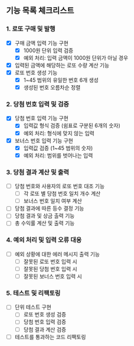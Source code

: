 ## 기능 목록 체크리스트

### 1. 로또 구매 및 발행

- [x] 구매 금액 입력 기능 구현
  - [x] 1000원 단위 입력 검증
  - [x] 예외 처리: 입력 금액이 1000원 단위가 아닐 경우
- [x] 입력된 금액에 해당하는 로또 수량 계산 기능
- [x] 로또 번호 생성 기능
  - [x] 1~45 범위의 유일한 번호 6개 생성
  - [x] 생성된 번호 오름차순 정렬

### 2. 당첨 번호 입력 및 검증

- [x] 당첨 번호 입력 기능 구현
  - [x] 입력값 형식 검증 (쉼표로 구분된 6개의 숫자)
  - [x] 예외 처리: 형식에 맞지 않는 입력
- [x] 보너스 번호 입력 기능 구현
  - [x] 입력값 검증 (1~45 범위의 숫자)
  - [x] 예외 처리: 범위를 벗어나는 입력

### 3. 당첨 결과 계산 및 출력

- [ ] 당첨 번호와 사용자의 로또 번호 대조 기능
  - [ ] 각 로또 별 당첨 번호 일치 개수 계산
  - [ ] 보너스 번호 일치 여부 계산
- [ ] 당첨 결과에 따른 등수 결정 기능
- [ ] 당첨 결과 및 상금 출력 기능
- [ ] 총 수익률 계산 및 출력 기능

### 4. 예외 처리 및 입력 오류 대응

- [ ] 예외 상황에 대한 에러 메시지 출력 기능
  - [ ] 잘못된 로또 번호 입력 시
  - [ ] 잘못된 당첨 번호 입력 시
  - [ ] 잘못된 보너스 번호 입력 시

### 5. 테스트 및 리팩토링

- [ ] 단위 테스트 구현
  - [ ] 로또 번호 생성 검증
  - [ ] 당첨 번호 입력 검증
  - [ ] 당첨 결과 계산 검증
- [ ] 테스트를 통과하는 코드 리팩토링
